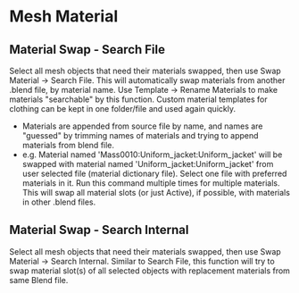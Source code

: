 # Mesh Material

## Material Swap - Search File
Select all mesh objects that need their materials swapped, then use Swap Material -> Search File.
This will automatically swap materials from another .blend file, by material name. Use Template -> Rename Materials to make materials "searchable" by this function. Custom material templates for clothing can be kept in one folder/file and used again quickly.
- Materials are appended from source file by name, and names are "guessed" by trimming names of materials and trying to append materials from blend file.
- e.g. Material named 'Mass0010:Uniform_jacket:Uniform_jacket' will be swapped with material named 'Uniform_jacket:Uniform_jacket' from user selected file (material dictionary file).
Select one file with preferred materials in it. Run this command multiple times for multiple materials. This will swap all material slots (or just Active), if possible, with materials in other .blend files.

## Material Swap - Search Internal
Select all mesh objects that need their materials swapped, then use Swap Material -> Search Internal.
Similar to Search File, this function will try to swap material slot(s) of all selected objects with replacement materials from same Blend file.
